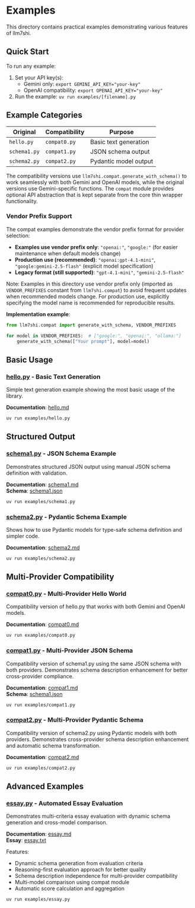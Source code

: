 # Examples

This directory contains practical examples demonstrating various features of llm7shi.

## Quick Start

To run any example:

1. Set your API key(s):
   - Gemini only: `export GEMINI_API_KEY="your-key"`
   - OpenAI compatibility: `export OPENAI_API_KEY="your-key"`
2. Run the example: `uv run examples/[filename].py`

## Example Categories

| Original | Compatibility | Purpose |
|----------|--------------|---------|
| `hello.py` | `compat0.py` | Basic text generation |
| `schema1.py` | `compat1.py` | JSON schema output |
| `schema2.py` | `compat2.py` | Pydantic model output |

The compatibility versions use `llm7shi.compat.generate_with_schema()` to work seamlessly with both Gemini and OpenAI models, while the original versions use Gemini-specific functions. The `compat` module provides optional API abstraction that is kept separate from the core thin wrapper functionality.

### Vendor Prefix Support

The compat examples demonstrate the vendor prefix format for provider selection:

- **Examples use vendor prefix only**: `"openai:"`, `"google:"` (for easier maintenance when default models change)
- **Production use (recommended)**: `"openai:gpt-4.1-mini"`, `"google:gemini-2.5-flash"` (explicit model specification)
- **Legacy format (still supported)**: `"gpt-4.1-mini"`, `"gemini-2.5-flash"`

Note: Examples in this directory use vendor prefix only (imported as `VENDOR_PREFIXES` constant from `llm7shi.compat`) to avoid frequent updates when recommended models change. For production use, explicitly specifying the model name is recommended for reproducible results.

**Implementation example**:
```python
from llm7shi.compat import generate_with_schema, VENDOR_PREFIXES

for model in VENDOR_PREFIXES:  # ["google:", "openai:", "ollama:"]
    generate_with_schema(["Your prompt"], model=model)
```

## Basic Usage

### [hello.py](hello.py) - Basic Text Generation
Simple text generation example showing the most basic usage of the library.

**Documentation**: [hello.md](hello.md)

```bash
uv run examples/hello.py
```

## Structured Output

### [schema1.py](schema1.py) - JSON Schema Example
Demonstrates structured JSON output using manual JSON schema definition with validation.

**Documentation**: [schema1.md](schema1.md)  
**Schema**: [schema1.json](schema1.json)

```bash
uv run examples/schema1.py
```

### [schema2.py](schema2.py) - Pydantic Schema Example
Shows how to use Pydantic models for type-safe schema definition and simpler code.

**Documentation**: [schema2.md](schema2.md)

```bash
uv run examples/schema2.py
```

## Multi-Provider Compatibility

### [compat0.py](compat0.py) - Multi-Provider Hello World
Compatibility version of hello.py that works with both Gemini and OpenAI models.

**Documentation**: [compat0.md](compat0.md)

```bash
uv run examples/compat0.py
```

### [compat1.py](compat1.py) - Multi-Provider JSON Schema
Compatibility version of schema1.py using the same JSON schema with both providers. Demonstrates schema description enhancement for better cross-provider compliance.

**Documentation**: [compat1.md](compat1.md)  
**Schema**: [schema1.json](schema1.json)

```bash
uv run examples/compat1.py
```

### [compat2.py](compat2.py) - Multi-Provider Pydantic Schema
Compatibility version of schema2.py using Pydantic models with both providers. Demonstrates cross-provider schema description enhancement and automatic schema transformation.

**Documentation**: [compat2.md](compat2.md)

```bash
uv run examples/compat2.py
```

## Advanced Examples

### [essay.py](essay.py) - Automated Essay Evaluation
Demonstrates multi-criteria essay evaluation with dynamic schema generation and cross-model comparison.

**Documentation**: [essay.md](essay.md)  
**Essay**: [essay.txt](essay.txt)

Features:
- Dynamic schema generation from evaluation criteria
- Reasoning-first evaluation approach for better quality
- Schema description independence for multi-provider compatibility
- Multi-model comparison using compat module
- Automatic score calculation and aggregation

```bash
uv run examples/essay.py
```
